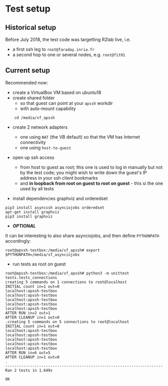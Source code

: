# Test setup

## Historical setup

Before July 2018, the test code was targetting R2lab live, i.e.
  * a first ssh leg to `root@faraday.inria.fr`
  * a second hop to one or several nodes, e.g. `root@fit01`

## Current setup

Recommended now:

* create a VirtualBox VM based on ubuntu18
* create shared folder
  * so that guest can point at your `apssh` workdir
  * with auto-mount capability

```
    cd /media/sf_apssh
```

* create 2 network adapters
  * one using `NAT` (the VB default) so that the VM has Internet connectivity
  * one using `host-to-guest`

* open up ssh access
  * from host to guest as root; this one is used to log in manually but not by the test code; you might wish to write down the guest's IP address in your ssh client bookmarks
  * and **in loopback from root on guest to root on guest** - this si the one used by all tests

* install dependencies graphviz and orderedset

```
pip3 install asyncssh asynciojobs orderedset
apt-get install graphviz
pip3 install graphviz
```

* ***OPTIONAL***

It can be interesting to also share asynciojobs, and then define `PYTHONPATH` accordingly:

```
root@apssh-testbox:/media/sf_apssh# export $PYTHONPATH=/media/sf_asynciojobs
```



* run tests as root on guest

```
root@apssh-testbox:/media/sf_apssh# python3 -m unittest tests.tests_connections
creating 5 commands on 1 connections to root@localhost
INITIAL count in=1 out=0
localhost:apssh-testbox
localhost:apssh-testbox
localhost:apssh-testbox
localhost:apssh-testbox
localhost:apssh-testbox
AFTER RUN in=2 out=1
AFTER CLEANUP in=1 out=0
.creating 5 commands on 5 connections to root@localhost
INITIAL count in=1 out=0
localhost:apssh-testbox
localhost:apssh-testbox
localhost:apssh-testbox
localhost:apssh-testbox
localhost:apssh-testbox
AFTER RUN in=6 out=5
AFTER CLEANUP in=1 out=0
.
----------------------------------------------------------------------
Ran 2 tests in 1.649s

OK
```
